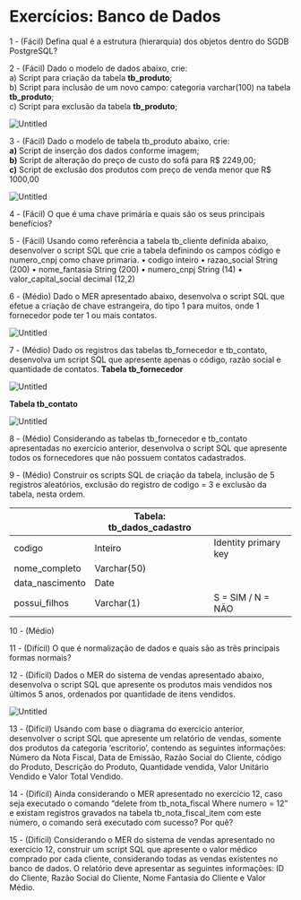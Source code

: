 # Exercícios: Banco de Dados

1 - (Fácil) Defina qual é a estrutura (hierarquia) dos objetos dentro do SGDB PostgreSQL?

2 - (Fácil) Dado o modelo de dados abaixo, crie:<br>
a) Script para criação da tabela **tb_produto**;<br>
b) Script para inclusão de um novo campo: categoria varchar(100) na tabela **tb_produto**;<br>
c) Script para exclusão da tabela **tb_produto**;

![Untitled](img/Untitled.png)

3 - (Fácil) Dado o modelo de tabela tb_produto abaixo, crie:<br>
**a)** Script de inserção dos dados conforme imagem;<br>
**b)** Script de alteração do preço de custo do sofá para R$ 2249,00;<br>
**c)** Script de exclusão dos produtos com preço de venda menor que R$ 1000,00

![Untitled](img/Untitled1.png)

4 - (Fácil) O que é uma chave primária e quais são os seus principais benefícios?

5 - (Fácil) Usando como referência a tabela tb_cliente definida abaixo, desenvolver o script
SQL que crie a tabela definindo os campos código e numero_cnpj como chave primaria.
• codigo inteiro
• razao_social String (200)
• nome_fantasia String (200)
• numero_cnpj String (14)
• valor_capital_social decimal (12,2)

6 - (Médio) Dado o MER apresentado abaixo, desenvolva o script SQL que efetue a
criação de chave estrangeira, do tipo 1 para muitos, onde 1 fornecedor pode ter 1 ou mais
contatos.

![Untitled](img/Untitled2.png)

7 - (Médio) Dado os registros das tabelas tb_fornecedor e tb_contato, desenvolva um
script SQL que apresente apenas o código, razão social e quantidade de contatos.
**Tabela tb_fornecedor**

![Untitled](img/Untitled3.png)

**Tabela tb_contato**

![Untitled](img/Untitled4.png)

8 - (Médio) Considerando as tabelas tb_fornecedor e tb_contato apresentadas no exercício
anterior, desenvolva o script SQL que apresente todos os fornecedores que não possuem
contatos cadastrados.

9 - (Médio) Construir os scripts SQL de criação da tabela, inclusão de 5 registros aleatórios,
exclusão do registro de codigo = 3 e exclusão da tabela, nesta ordem.

|  | Tabela: tb_dados_cadastro |  |
| --- | --- | --- |
| codigo | Inteiro  | Identity primary key |
| nome_completo | Varchar(50) |  |
| data_nascimento | Date |  |
| possui_filhos |  Varchar(1)  | S = SIM / N = NÃO |

10 - (Médio)

11 - (Difícil) O que é normalização de dados e quais são as três principais formas normais?

12 - (Difícil) Dados o MER do sistema de vendas apresentado abaixo, desenvolva o script
SQL que apresente os produtos mais vendidos nos últimos 5 anos, ordenados por
quantidade de itens vendidos.

![Untitled](img/Untitled5.png)

13 - (Difícil) Usando com base o diagrama do exercício anterior, desenvolver o script SQL
que apresente um relatório de vendas, somente dos produtos da categoria ‘escritorio’,
contendo as seguintes informações: Número da Nota Fiscal, Data de Emissão, Razão
Social do Cliente, código do Produto, Descrição do Produto, Quantidade vendida, Valor
Unitário Vendido e Valor Total Vendido.

14 - (Difícil) Ainda considerando o MER apresentado no exercício 12, caso seja executado
o comando “delete from tb_nota_fiscal Where numero = 12” e existam
registros gravados na tabela tb_nota_fiscal_item com este número, o comando será
executado com sucesso? Por quê?

15 - (Difícil) Considerando o MER do sistema de vendas apresentado no exercício 12,
construir um script SQL que apresente o valor médico comprado por cada cliente,
considerando todas as vendas existentes no banco de dados. O relatório deve apresentar
as seguintes informações: ID do Cliente, Razão Social do Cliente, Nome Fantasia do
Cliente e Valor Médio.
